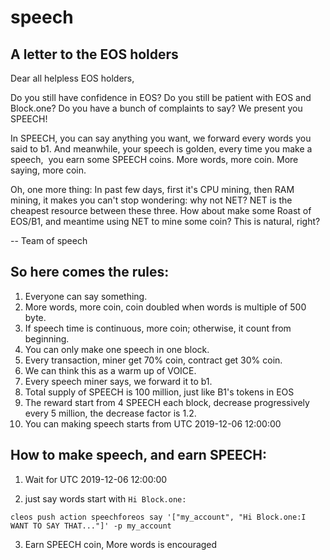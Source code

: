 # speech

## A letter to the EOS holders

Dear all helpless EOS holders, 

  Do you still have confidence in EOS? Do you still be patient with EOS and Block.one? Do you have a bunch of complaints to say? We present you SPEECH!

  In SPEECH, you can say anything you want, we forward every words you said to b1. And meanwhile, your speech is golden, every time you make a speech,  you earn some SPEECH coins. More words, more coin. More saying, more coin.

  Oh, one more thing: In past few days, first it's CPU mining, then RAM mining, it makes you can't stop wondering: why not NET? NET is the cheapest resource between these three. How about make some Roast of EOS/B1, and meantime using NET to mine some coin? This is natural, right?
  
  -- Team of speech


## So here comes the rules:
1. Everyone can say something.
2. More words, more coin, coin doubled when words is multiple of 500 byte.
3. If speech time is continuous, more coin; otherwise, it count from beginning.
4. You can only make one speech in one block.
5. Every transaction, miner get 70% coin, contract get 30% coin.
6. We can think this as a warm up of VOICE.
7. Every speech miner says, we forward it to b1.
8. Total supply of SPEECH is 100 million, just like B1's tokens in EOS
9. The reward start from 4 SPEECH each block, decrease progressively every 5 million, the decrease factor is 1.2. 
10. You can making speech starts from UTC 2019-12-06 12:00:00

## How to make speech, and earn SPEECH:
1. Wait for UTC 2019-12-06 12:00:00

2. just say words start with `Hi Block.one:`
```
cleos push action speechforeos say '["my_account", "Hi Block.one:I WANT TO SAY THAT..."]' -p my_account
```
3. Earn SPEECH coin, More words is encouraged



